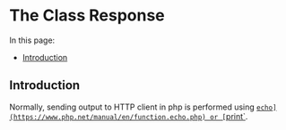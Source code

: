 
# The Class Response

<meta name="" description="">

In this page:

* [Introduction](#introduction)

## Introduction

Normally, sending output to HTTP client in php is performed using [`echo](https://www.php.net/manual/en/function.echo.php) or [`print`](https://www.php.net/manual/en/function.print.php). 
